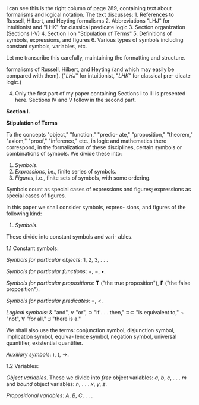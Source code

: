 <thinking>
I can see this is the right column of page 289, containing text about formalisms and logical notation. The text discusses:
1. References to Russell, Hilbert, and Heyting formalisms
2. Abbreviations "LHJ" for intuitionist and "LHK" for classical predicate logic
3. Section organization (Sections I-V)
4. Section I on "Stipulation of Terms"
5. Definitions of symbols, expressions, and figures
6. Various types of symbols including constant symbols, variables, etc.

Let me transcribe this carefully, maintaining the formatting and structure.
</thinking>

formalisms of Russell, Hilbert, and Heyting (and
which may easily be compared with them).
("*LHJ*" for intuitionist, "*LHK*" for classical pre-
dicate logic.)

4. Only the first part of my paper containing
Sections I to III is presented here. Sections IV and
V follow in the second part.

**Section I.**

**Stipulation of Terms**

To the concepts "object," "function," "predic-
ate," "proposition," "theorem," "axiom," "proof,"
"inference," etc., in logic and mathematics there
correspond, in the formalization of these disciplines,
certain symbols or combinations of symbols. We
divide these into:

1. *Symbols*.
2. *Expressions*, i.e., finite series of symbols.
3. *Figures*, i.e., finite sets of symbols, with some
ordering.

Symbols count as special cases of expressions and
figures; expressions as special cases of figures.

In this paper we shall consider symbols, expres-
sions, and figures of the following kind:

1. *Symbols*.

These divide into constant symbols and vari-
ables.

1.1 Constant symbols:

*Symbols for particular objects*: 1, 2, 3, . . .

*Symbols for particular functions*: +, −, •.

*Symbols for particular propositions*: **T** ("the true
proposition"), **F** ("the false proposition").

*Symbols for particular predicates*: =, <.

*Logical symbols*: & "and", ∨ "or", ⊃ "if . . .
then," ⊃⊂ "is equivalent to," ¬ "not", ∀
"for all," ∃ "there is a."

We shall also use the terms: conjunction symbol,
disjunction symbol, implication symbol, equiva-
lence symbol, negation symbol, universal quantifier,
existential quantifier.

*Auxiliary symbols*: ), (, →.

1.2 Variables:

*Object variables*. These we divide into *free* object
variables: *a*, *b*, *c*, . . . *m* and *bound* object variables:
*n*, . . . *x*, *y*, *z*.

*Propositional variables*: *A*, *B*, *C*, . . .
